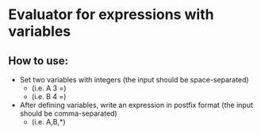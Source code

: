 # Evaluator for expressions with variables

## How to use:

- Set two variables with integers (the input should be space-separated)
  - (i.e. A 3 =)
  - (i.e. B 4 =)
- After defining variables, write an expression in postfix format (the input should be comma-separated)
  - (i.e. A,B,*)


